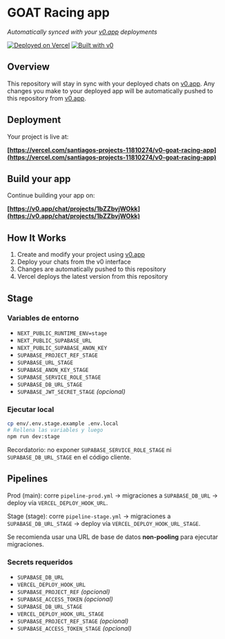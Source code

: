 # GOAT Racing app

*Automatically synced with your [v0.app](https://v0.app) deployments*

[![Deployed on Vercel](https://img.shields.io/badge/Deployed%20on-Vercel-black?style=for-the-badge&logo=vercel)](https://vercel.com/santiagos-projects-11810274/v0-goat-racing-app)
[![Built with v0](https://img.shields.io/badge/Built%20with-v0.app-black?style=for-the-badge)](https://v0.app/chat/projects/1bZZbvjWOkk)

## Overview

This repository will stay in sync with your deployed chats on [v0.app](https://v0.app).
Any changes you make to your deployed app will be automatically pushed to this repository from [v0.app](https://v0.app).

## Deployment

Your project is live at:

**[https://vercel.com/santiagos-projects-11810274/v0-goat-racing-app](https://vercel.com/santiagos-projects-11810274/v0-goat-racing-app)**

## Build your app

Continue building your app on:

**[https://v0.app/chat/projects/1bZZbvjWOkk](https://v0.app/chat/projects/1bZZbvjWOkk)**

## How It Works

1. Create and modify your project using [v0.app](https://v0.app)
2. Deploy your chats from the v0 interface
3. Changes are automatically pushed to this repository
4. Vercel deploys the latest version from this repository

## Stage

### Variables de entorno

- `NEXT_PUBLIC_RUNTIME_ENV=stage`
- `NEXT_PUBLIC_SUPABASE_URL`
- `NEXT_PUBLIC_SUPABASE_ANON_KEY`
- `SUPABASE_PROJECT_REF_STAGE`
- `SUPABASE_URL_STAGE`
- `SUPABASE_ANON_KEY_STAGE`
- `SUPABASE_SERVICE_ROLE_STAGE`
- `SUPABASE_DB_URL_STAGE`
- `SUPABASE_JWT_SECRET_STAGE` *(opcional)*

### Ejecutar local

```bash
cp env/.env.stage.example .env.local
# Rellena las variables y luego
npm run dev:stage
```

Recordatorio: no exponer `SUPABASE_SERVICE_ROLE_STAGE` ni `SUPABASE_DB_URL_STAGE` en el código cliente.

## Pipelines

Prod (main): corre `pipeline-prod.yml` → migraciones a `SUPABASE_DB_URL` → deploy vía `VERCEL_DEPLOY_HOOK_URL`.

Stage (stage): corre `pipeline-stage.yml` → migraciones a `SUPABASE_DB_URL_STAGE` → deploy vía `VERCEL_DEPLOY_HOOK_URL_STAGE`.

Se recomienda usar una URL de base de datos **non-pooling** para ejecutar migraciones.

### Secrets requeridos

- `SUPABASE_DB_URL`
- `VERCEL_DEPLOY_HOOK_URL`
- `SUPABASE_PROJECT_REF` *(opcional)*
- `SUPABASE_ACCESS_TOKEN` *(opcional)*
- `SUPABASE_DB_URL_STAGE`
- `VERCEL_DEPLOY_HOOK_URL_STAGE`
- `SUPABASE_PROJECT_REF_STAGE` *(opcional)*
- `SUPABASE_ACCESS_TOKEN_STAGE` *(opcional)*
